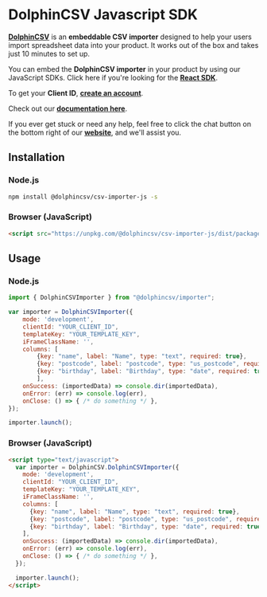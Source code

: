 # DolphinCSV Javascript SDK

**[DolphinCSV](https://dolphincsv.com)** is an **embeddable CSV importer** designed to help your users import spreadsheet data into your product. It works out of the box and takes just 10 minutes to set up.

You can embed the **DolphinCSV importer** in your product by using our JavaScript SDKs. Click here if you're looking for the **[React SDK](https://github.com/dolphincsv/react-csv-importer)**.

To get your **Client ID**, **[create an account](https://service.dolphincsv.com/auth)**.

Check out our **[documentation here](https://docs.dolphincsv.com)**.

If you ever get stuck or need any help, feel free to click the chat button on the bottom right of our **[website](https://dolphincsv.com)**, and we'll assist you.

## Installation

### Node.js

```bash
npm install @dolphincsv/csv-importer-js -s
```

### Browser (JavaScript)

```html
<script src="https://unpkg.com/@dolphincsv/csv-importer-js/dist/packages/index.1.0.0.umd.js" type="text/javascript"></script>
```

## Usage

### Node.js

```javascript
import { DolphinCSVImporter } from "@dolphincsv/importer";

var importer = DolphinCSVImporter({
    mode: 'development',
    clientId: "YOUR_CLIENT_ID",
    templateKey: "YOUR_TEMPLATE_KEY",
    iFrameClassName: '',
    columns: [
        {key: "name", label: "Name", type: "text", required: true},
        {key: "postcode", label: "postcode", type: "us_postcode", required: true},
        {key: "birthday", label: "Birthday", type: "date", required: true},
        ],
    onSuccess: (importedData) => console.dir(importedData),
    onError: (err) => console.log(err),
    onClose: () => { /* do something */ },
});

importer.launch();
```

### Browser (JavaScript)

```html
<script type="text/javascript">
  var importer = DolphinCSV.DolphinCSVImporter({
    mode: 'development',
    clientId: "YOUR_CLIENT_ID",
    templateKey: "YOUR_TEMPLATE_KEY",
    iFrameClassName: '',
    columns: [
      {key: "name", label: "Name", type: "text", required: true},
      {key: "postcode", label: "postcode", type: "us_postcode", required: true},
      {key: "birthday", label: "Birthday", type: "date", required: true},
    ],
    onSuccess: (importedData) => console.dir(importedData),
    onError: (err) => console.log(err),
    onClose: () => { /* do something */ },
  });

  importer.launch();
</script>
```
